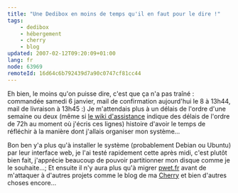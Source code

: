 ```yaml
---
title: "Une Dedibox en moins de temps qu'il en faut pour le dire !"
tags:
    - dedibox
    - hébergement
    - cherry
    - blog
updated: 2007-02-12T09:20:09+01:00
lang: fr
node: 63969
remoteId: 16d64c6b792439d7a90c0747cf81cc44
---
```

 
Eh bien, le moins qu'on puisse dire, c'est que ça n'a pas traîné : commandée samedi 6 janvier, mail de confirmation aujourd'hui le 8 à 13h44, mail de livraison à 13h45 :) Je m'attendais plus à un délais de l'ordre d'une semaine ou deux (même si [le wiki d'assistance](http://assistance.dedibox.fr/documentation/doku.php?id=commercial:delais) indique des délais de l'ordre de 72h au moment où j'écris ces lignes) histoire d'avoir le temps de réfléchir à la manière dont j'allais organiser mon système...

 
Bon ben y'a plus qu'à installer le système (probablement Debian ou Ubuntu) par leur interface web, je l'ai testé rapidement cette après midi, c'est plutôt bien fait, j'apprécie beaucoup de pouvoir partitionner mon disque comme je le souhaite...; Et ensuite il n'y aura plus qu'à migrer [pwet.fr]() avant de m'attaquer à d'autres projets comme le blog de ma [Cherry]() et bien d'autres choses encore...

